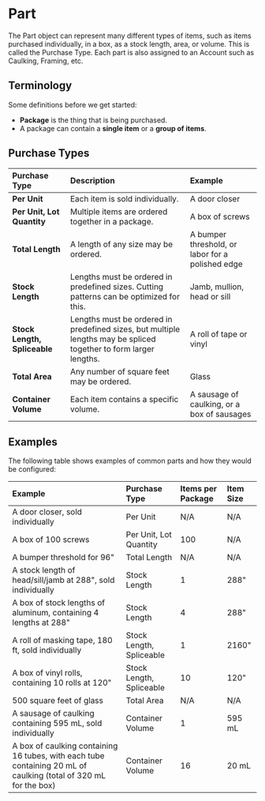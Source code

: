 # Part

The Part object can represent many different types of items, such as items purchased individually, in a box, as a stock length, area, or volume. This is called the Purchase Type. Each part is also assigned to an Account such as Caulking, Framing, etc.

## Terminology

Some definitions before we get started:

* **Package** is the thing that is being purchased.
* A package can contain a **single item** or a **group of items**.

## Purchase Types

| Purchase Type | Description | Example |
| :--- | :--- | :--- |
| **Per Unit** | Each item is sold individually. | A door closer |
| **Per Unit, Lot Quantity** | Multiple items are ordered together in a package. | A box of screws |
| **Total Length** | A length of any size may be ordered. | A bumper threshold, or labor for a polished edge |
| **Stock Length** | Lengths must be ordered in predefined sizes. Cutting patterns can be optimized for this. | Jamb, mullion, head or sill |
| **Stock Length, Spliceable** | Lengths must be ordered in predefined sizes, but multiple lengths may be spliced together to form larger lengths. | A roll of tape or vinyl |
| **Total Area** | Any number of square feet may be ordered. | Glass |
| **Container Volume** | Each item contains a specific volume. | A sausage of caulking, or a box of sausages |

## Examples

The following table shows examples of common parts and how they would be configured:

| Example | Purchase Type | Items per Package | Item Size |
| :--- | :--- | :--- | :--- |
| A door closer, sold individually | Per Unit | N/A | N/A |
| A box of 100 screws | Per Unit, Lot Quantity | 100 | N/A |
| A bumper threshold for 96" | Total Length | N/A | N/A |
| A stock length of head/sill/jamb at 288", sold individually | Stock Length | 1 | 288" |
| A box of stock lengths of aluminum, containing 4 lengths at 288" | Stock Length | 4 | 288" |
| A roll of masking tape, 180 ft, sold individually | Stock Length, Spliceable | 1 | 2160" |
| A box of vinyl rolls, containing 10 rolls at 120" | Stock Length, Spliceable | 10 | 120" |
| 500 square feet of glass | Total Area | N/A | N/A |
| A sausage of caulking containing 595 mL, sold individually | Container Volume | 1 | 595 mL |
| A box of caulking containing 16 tubes, with each tube containing 20 mL of caulking \(total of 320 mL for the box\) | Container Volume | 16 | 20 mL |

